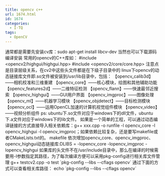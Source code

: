 ```yaml
---
title: opencv c++
url: 1674.html
id: 1674
categories:
  - I·TQ
tags:
  - OpenCV
---
```


通常都是需要先安装cv库：sudo apt-get install libcv-dev 当然也可以下载源码编译安装 常用的opencv的C++库如： #include <opencv2/highgui/highgui.hpp> #include <opencv2/core/core.hpp> 注意点是目录层级关系，在cv2中这些头文件都是在下级子目录中的 linux下opencv的动态链接库文件即.so文件被安装到/usr/lib目录中，包括： 【opencv\_calib3d】——相机校准和三维重建 【opencv\_core】——核心模块，绘图和其他辅助功能 【opencv\_features2d】——二维特征检测 【opencv\_flann】——快速最邻近搜索 【opencv\_highgui】——GUI用户界面 【opencv\_imgproc】——图像处理 【opencv\_ml】——机器学习模块 【opencv\_objdetect】——目标检测模块 【opencv\_ocl】——运用OpenCL加速的计算机视觉组件模块 【opencv\_video】——视频分析组件 ps: ubuntu下.so文件对应于windows下的dll文件，ubuntu下.a文件对应于windows下的lib文件。 如果是一个简单的工程，可以通过动态编译链接的方式直接导入相关依赖库：g++ xxx.cpp -o runfile -l opencv\_core -l opencv\_highgui -l opencv\_imgproc；如果依赖比较复杂，还是要写makefile或者CMakeLists.txt的。 makefile 依次增加opencv\_core、opencv\_imgproc、opencv\_highgui动态链接库:DLIBS = -lopencv\_core -lopencv\_imgproc -lopencv_highgui 如果库的头文件不在/usr/include目录中，那么在编译的时候需要用-I参数指定其路径，为了每次编译方便可以采用pkg-config进行相关库文件管理 g++ testcv2.cpp -o test \`pkg-config --libs --cflags opencv\` 通过下面的方式可以查看相关库路径： echo \`pkg-config --libs --cflags opencv\`